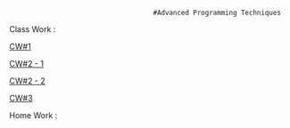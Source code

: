                                         #Advanced Programming Techniques

Class Work : 

[CW#1](https://manelurki.github.io/javascript/cw%231.png)

[CW#2 - 1](https://manelurki.github.io/javascript/Counting.html)

[CW#2 - 2](https://manelurki.github.io/javascript/temperature.html)  
           
[CW#3]( https://manelurki.github.io/javascript/cw%233.PNG)

Home Work :

